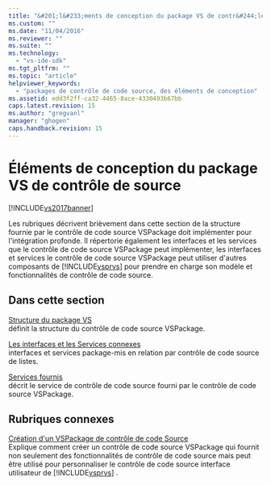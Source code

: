 ```yaml
---
title: "&#201;l&#233;ments de conception du package VS de contr&#244;le de source | Microsoft Docs"
ms.custom: ""
ms.date: "11/04/2016"
ms.reviewer: ""
ms.suite: ""
ms.technology: 
  - "vs-ide-sdk"
ms.tgt_pltfrm: ""
ms.topic: "article"
helpviewer_keywords: 
  - "packages de contrôle de code source, des éléments de conception"
ms.assetid: edd3f2ff-ca32-4465-8ace-4330493b67bb
caps.latest.revision: 15
ms.author: "gregvanl"
manager: "ghogen"
caps.handback.revision: 15
---
```

# &#201;l&#233;ments de conception du package VS de contr&#244;le de source
[!INCLUDE[vs2017banner](../../code-quality/includes/vs2017banner.md)]

Les rubriques décrivent brièvement dans cette section de la structure fournie par le contrôle de code source VSPackage doit implémenter pour l'intégration profonde.  Il répertorie également les interfaces et les services que le contrôle de code source VSPackage peut implémenter, les interfaces et services le contrôle de code source VSPackage peut utiliser d'autres composants de [!INCLUDE[vsprvs](../../code-quality/includes/vsprvs_md.md)] pour prendre en charge son modèle et fonctionnalités de contrôle de code source.  
  
## Dans cette section  
 [Structure du package VS](../../extensibility/internals/vspackage-structure-source-control-vspackage.md)  
 définit la structure du contrôle de code source VSPackage.  
  
 [Les interfaces et les Services connexes](../../extensibility/internals/related-services-and-interfaces-source-control-vspackage.md)  
 interfaces et services package\-mis en relation par contrôle de code source de listes.  
  
 [Services fournis](../../extensibility/internals/services-provided-source-control-vspackage.md)  
 décrit le service de contrôle de code source fourni par le contrôle de code source VSPackage.  
  
## Rubriques connexes  
 [Création d'un VSPackage de contrôle de code Source](../../extensibility/internals/creating-a-source-control-vspackage.md)  
 Explique comment créer un contrôle de code source VSPackage qui fournit non seulement des fonctionnalités de contrôle de code source mais peut être utilisé pour personnaliser le contrôle de code source interface utilisateur de [!INCLUDE[vsprvs](../../code-quality/includes/vsprvs_md.md)] .